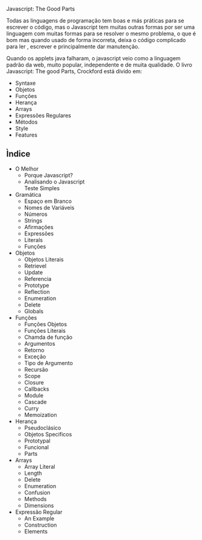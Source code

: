 Javascript: The Good Parts

Todas as linguagens de programação tem boas e más práticas para se escrever o código, mas o Javascript tem muitas outras formas
por ser uma linguagem com muitas formas para se resolver o mesmo problema, o que é bom mas quando usado de forma incorreta, deixa
o código complicado para ler , escrever e principalmente dar manutenção.

Quando os applets java falharam, o javascript veio como a linguagem padrão da web, muito popular, independente e de muita qualidade.
O livro Javascript: The good Parts, Crockford está divido em:
<ul>
    <li>Syntaxe</li>
    <li>Objetos</li>
    <li>Funções</li>
    <li>Herança</li>
    <li>Arrays</li>
    <li>Expressões Regulares</li>
    <li>Métodos</li>
    <li>Style</li>
    <li>Features</li>
</ul>

## Ìndice
<ul>
    <li>
    O Melhor
        <ul>
            <li>Porque Javascript?</li>
            <li>Analisando o Javascript</li>
            </li>Teste Simples</li>
        </ul>
    </li>
    <li>    
    Gramática
        <ul>
            <li>Espaço em Branco</li>
            <li>Nomes de Variáveis</li>
            <li>Números</li>
            <li>Strings</li>
            <li>Afirmações</li>
            <li>Expressões</li>
            <li>Literals</li>
            <li>Funções</li>
        </ul>
    </li>
    <li>    
    Objetos
        <ul>
            <li>Objetos Literais</li>
            <li>Retrievel</li>
            <li>Update</li>
            <li>Referencia</li>
            <li>Prototype</li>
            <li>Reflection</li>
            <li>Enumeration</li>
            <li>Delete</li>
            <li>Globals</li>
        </ul>
    </li>
    <li>    
    Funções
        <ul>
            <li>Funções Objetos</li>
            <li>Funções Literais</li>
            <li>Chamda de função</li>
            <li>Argumentos</li>
            <li>Retorno</li>
            <li>Exceção</li>
            <li>Tipo de Argumento</li>
            <li>Recursão</li>
            <li>Scope</li>
            <li>Closure</li>
            <li>Callbacks</li>
            <li>Module</li>
            <li>Cascade</li>
            <li>Curry</li>
            <li>Memoization</li>
        </ul>
    </li>
    <li>
    Herança
        <ul>
            <li>Pseudoclásico</li>
            <li>Objetos Specificos</li>
            <li>Prototypal</li>
            <li>Funcional</li>
            <li>Parts</li>
        </ul>
    </li>
    <li>
    Arrays
        <ul>
            <li>Array Literal</li>
            <li>Length</li>
            <li>Delete</li>
            <li>Enumeration</li>
            <li>Confusion</li>
            <li>Methods</li>
            <li>Dimensions</li>
        </ul>
    </li>
    <li>
    Expressão Regular
        <ul>
            <li>An Example</li>
            <li>Construction</li>
            <li>Elements</li>
        </ul>
    </li>
</ul>